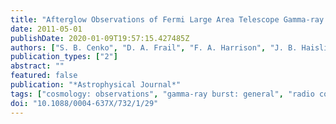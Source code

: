 ```yaml
---
title: "Afterglow Observations of Fermi Large Area Telescope Gamma-ray Bursts and the Emerging Class of Hyper-energetic Events"
date: 2011-05-01
publishDate: 2020-01-09T19:57:15.427485Z
authors: ["S. B. Cenko", "D. A. Frail", "F. A. Harrison", "J. B. Haislip", "D. E. Reichart", "N. R. Butler", "B. E. Cobb", "A. Cucchiara", "E. Berger", "J. S. Bloom", "P. Chandra", "D. B. Fox", "D. A. Perley", "J. X. Prochaska", "A. V. Filippenko", "K. Glazebrook", "K. M. Ivarsen", "M. M. Kasliwal", "S. R. Kulkarni", "A. P. LaCluyze", "S. Lopez", "A. N. Morgan", "M. Pettini", "V. R. Rana"]
publication_types: ["2"]
abstract: ""
featured: false
publication: "*Astrophysical Journal*"
tags: ["cosmology: observations", "gamma-ray burst: general", "radio continuum: general", "Astrophysics - High Energy Astrophysical Phenomena"]
doi: "10.1088/0004-637X/732/1/29"
---
```


